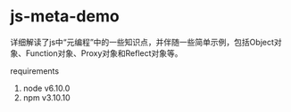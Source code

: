 # js-meta-demo

详细解读了js中“元编程”中的一些知识点，并伴随一些简单示例，包括Object对象、Function对象、Proxy对象和Reflect对象等。

requirements
  1. node v6.10.0
  2. npm v3.10.10
